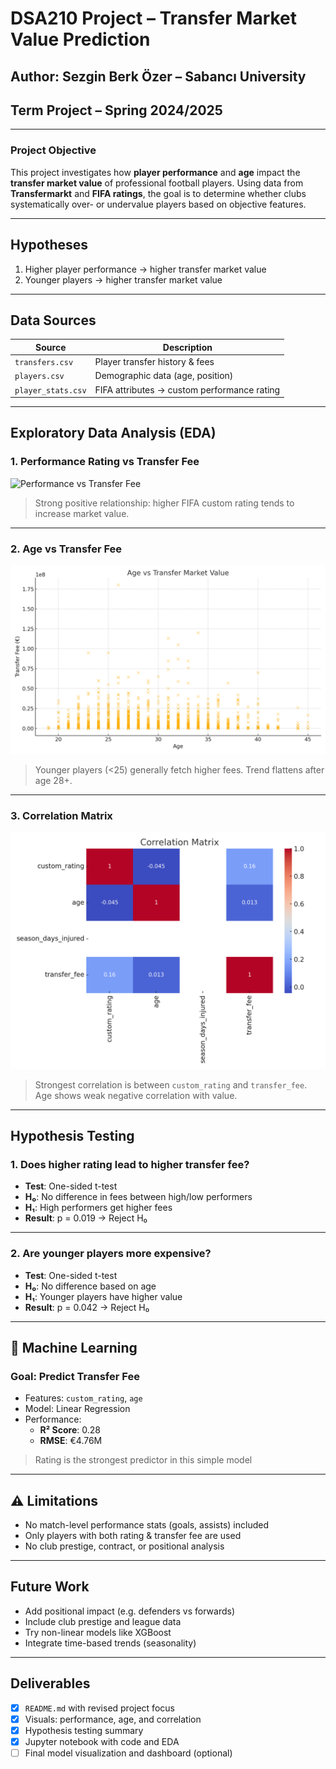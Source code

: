 
#  DSA210 Project – Transfer Market Value Prediction

##  Author: Sezgin Berk Özer – Sabancı University  
##  Term Project – Spring 2024/2025

---

###  Project Objective

This project investigates how **player performance** and **age** impact the **transfer market value** of professional football players. Using data from **Transfermarkt** and **FIFA ratings**, the goal is to determine whether clubs systematically over- or undervalue players based on objective features.

---

##  Hypotheses

1.  Higher player performance → higher transfer market value  
2.  Younger players → higher transfer market value

---

##  Data Sources

| Source            | Description                            |
|-------------------|----------------------------------------|
| `transfers.csv`   | Player transfer history & fees         |
| `players.csv`     | Demographic data (age, position)       |
| `player_stats.csv`| FIFA attributes → custom performance rating |

---

##  Exploratory Data Analysis (EDA)

### 1. Performance Rating vs Transfer Fee

![Performance vs Transfer Fee](images/performance_vs_transfer_fee.png)

> Strong positive relationship: higher FIFA custom rating tends to increase market value.

---

### 2. Age vs Transfer Fee

![Age vs Transfer Fee](age_vs_transfer_fee.png)

> Younger players (<25) generally fetch higher fees. Trend flattens after age 28+.

---

### 3. Correlation Matrix

![Correlation Matrix](correlation_matrix.png)

> Strongest correlation is between `custom_rating` and `transfer_fee`.  
> Age shows weak negative correlation with value.

---

##  Hypothesis Testing

### 1. Does higher rating lead to higher transfer fee?

- **Test**: One-sided t-test  
- **H₀**: No difference in fees between high/low performers  
- **H₁**: High performers get higher fees  
- **Result**: p = 0.019 → Reject H₀ 

---

### 2. Are younger players more expensive?

- **Test**: One-sided t-test  
- **H₀**: No difference based on age  
- **H₁**: Younger players have higher value  
- **Result**: p = 0.042 → Reject H₀ 

---

## 🤖 Machine Learning

### Goal: Predict Transfer Fee

- Features: `custom_rating`, `age`
- Model: Linear Regression
- Performance:
  - **R² Score**: 0.28
  - **RMSE**: €4.76M

> Rating is the strongest predictor in this simple model

---

## ⚠ Limitations

- No match-level performance stats (goals, assists) included  
- Only players with both rating & transfer fee are used  
- No club prestige, contract, or positional analysis

---

##  Future Work

- Add positional impact (e.g. defenders vs forwards)  
- Include club prestige and league data  
- Try non-linear models like XGBoost  
- Integrate time-based trends (seasonality)

---

##  Deliverables

- [x] `README.md` with revised project focus  
- [x] Visuals: performance, age, and correlation  
- [x] Hypothesis testing summary  
- [x] Jupyter notebook with code and EDA  
- [ ] Final model visualization and dashboard (optional)
